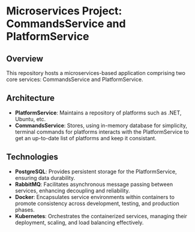 # Microservices Project: CommandsService and PlatformService

## Overview
This repository hosts a microservices-based application comprising two core services: CommandsService and PlatformService.

## Architecture
- **PlatformService**: Maintains a repository of platforms such as .NET, Ubuntu, etc.
- **CommandsService**: Stores, using in-memory database for simplicity, terminal commands for platforms interacts with the PlatformService to get an up-to-date list of platforms and keep it consistant.

## Technologies
- **PostgreSQL**: Provides persistent storage for the PlatformService, ensuring data durability.
- **RabbitMQ**: Facilitates asynchronous message passing between services, enhancing decoupling and reliability.
- **Docker**: Encapsulates service environments within containers to promote consistency across development, testing, and production phases.
- **Kubernetes**: Orchestrates the containerized services, managing their deployment, scaling, and load balancing effectively.
